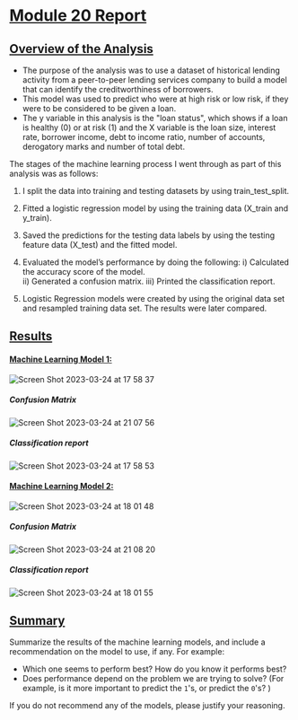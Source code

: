 # <ins>Module 20 Report</ins> 

## <ins>Overview of the Analysis</ins>

* The purpose of the analysis was to use a dataset of historical lending activity from a peer-to-peer lending services company to build a model that can identify the creditworthiness of borrowers.
* This model was used to predict who were at high risk or low risk, if they were to be considered to be given a loan. 
* The y variable in this analysis is the "loan status", which shows if a loan is healthy (0) or at risk (1) and the 
X variable is the loan size, interest rate, borrower income, debt to income ratio, number of accounts, derogatory marks and number of total debt. 

The stages of the machine learning process I went through as part of this analysis was as follows:
1. I split the data into training and testing datasets by using train_test_split. 
2. Fitted a logistic regression model by using the training data (X_train and y_train).
3. Saved the predictions for the testing data labels by using the testing feature data (X_test) and the fitted model.
4. Evaluated the model’s performance by doing the following:
  i) Calculated the accuracy score of the model.  
  ii) Generated a confusion matrix.
  iii) Printed the classification report.


5. Logistic Regression models were created by using the original data set and resampled training data set.  The results were later compared. 

## <ins>Results</ins>

#### <ins>Machine Learning Model 1:</ins>

![Screen Shot 2023-03-24 at 17 58 37](https://user-images.githubusercontent.com/116304118/227604226-1e3a3304-f767-44a3-956a-119881d65ae2.png)

##### Confusion Matrix
![Screen Shot 2023-03-24 at 21 07 56](https://user-images.githubusercontent.com/116304118/227642167-9a5bade4-90df-4325-8df5-ac2df2f1f1e7.png)

##### Classification report
![Screen Shot 2023-03-24 at 17 58 53](https://user-images.githubusercontent.com/116304118/227604253-c4e2b973-5936-4d58-9759-011771f48e83.png)


#### <ins>Machine Learning Model 2:</ins>

![Screen Shot 2023-03-24 at 18 01 48](https://user-images.githubusercontent.com/116304118/227604783-ae3cd9b9-ea84-49b9-85b4-dd2c3e9fc6ad.png)

##### Confusion Matrix
![Screen Shot 2023-03-24 at 21 08 20](https://user-images.githubusercontent.com/116304118/227642211-eb8ecaec-de2d-4ca5-b418-1e9e70d2d409.png)

##### Classification report
![Screen Shot 2023-03-24 at 18 01 55](https://user-images.githubusercontent.com/116304118/227604800-774acc75-9d23-4e59-a641-66ecf94f61b6.png)



## <ins>Summary</ins>

Summarize the results of the machine learning models, and include a recommendation on the model to use, if any. For example:
* Which one seems to perform best? How do you know it performs best?
* Does performance depend on the problem we are trying to solve? (For example, is it more important to predict the `1`'s, or predict the `0`'s? )

If you do not recommend any of the models, please justify your reasoning.
